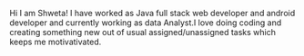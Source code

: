 Hi I am Shweta! I have worked as Java full stack web developer and android developer and currently working as data Analyst.I love doing coding and creating something new out of usual assigned/unassigned tasks which keeps me motivativated.



